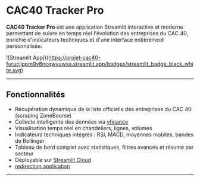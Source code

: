 # CAC40 Tracker Pro

**CAC40 Tracker Pro** est une application Streamlit interactive et moderne permettant de suivre en temps réel l'évolution des entreprises du CAC 40, enrichie d'indicateurs techniques et d'une interface entièrement personnalisée.

![Streamlit App]((https://projet-cac40-furucjjppm9v8ncqwyuwxa.streamlit.app/badges/streamlit_badge_black_white.svg)

---

## Fonctionnalités

-  Récupération dynamique de la liste officielle des entreprises du CAC 40 (scraping ZoneBourse)
-  Collecte intelligente des données via [yfinance](https://github.com/ranaroussi/yfinance)
-  Visualisation temps réel en chandeliers, lignes, volumes
-  Indicateurs techniques intégrés : RSI, MACD, moyennes mobiles, bandes de Bollinger
-  Tableau de bord complet avec statistiques, filtres avancés et résumé par secteur
-  Déployable sur [Streamlit Cloud](https://streamlit.io/cloud)
-  [redirection application](https://projet-cac40-furucjjppm9v8ncqwyuwxa.streamlit.app/)


---

